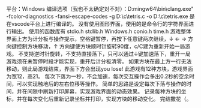 平台：Windows
编译选项（我也不太确定对不对）：D:mingw64\bin\clang.exe" -fcolor-diagnostics -fansi-escape-codes -g D:\c\tetris.c -o D:\c\tetris.exe
是在vscode平台上进行编译的。
没有使用图形界面，使用的是命令行的字符界面进行输出。
使用的函数库有   stdio.h   stdlib.h   Windows.h   conio.h   time.h
游戏整体界面上方为计分板与操作提示，空格键暂停，再按下任意键两次继续，↓ ← → 方向键控制方块移动，↑ 方向键使方块顺时针旋转90度，c/C建为重新开始一局游戏。
不支持逆时针旋转，不支持直接落下，只可以通过↓键加速落下，重开一局游戏须在未暂停时段才能实现，重开后计分板清零。
如果方块在最上方一行无法移动，则此局游戏结束，界面下方会出现you lose!
此游戏有12种方块，游戏界面为宽12，高21。
每次下落为一秒，不会加速，每次交互操作会多出0.2秒的空余时间，可以实现触地后的左右位移等操作。
简单的思路是设定每次下落与操作的时间，并在间隙中刷新打印屏幕，实现游戏界面的动态效果。
记录每种方块的坐标，并在每次变化后重新记录坐标并打印，实现方块的移动变化。
完结撒花（。

